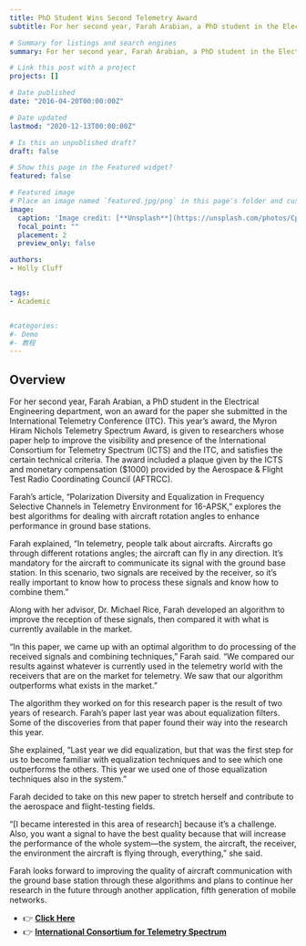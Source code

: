 ```yaml
---
title: PhD Student Wins Second Telemetry Award 
subtitle: For her second year, Farah Arabian, a PhD student in the Electrical Engineering department, won an award for the paper she submitted in the International Telemetry Conference (ITC).

# Summary for listings and search engines
summary: For her second year, Farah Arabian, a PhD student in the Electrical Engineering department, won an award for the paper she submitted in the International Telemetry Conference (ITC).

# Link this post with a project
projects: []

# Date published
date: "2016-04-20T00:00:00Z"

# Date updated
lastmod: "2020-12-13T00:00:00Z"

# Is this an unpublished draft?
draft: false

# Show this page in the Featured widget?
featured: false

# Featured image
# Place an image named `featured.jpg/png` in this page's folder and customize its options here.
image:
  caption: 'Image credit: [**Unsplash**](https://unsplash.com/photos/CpkOjOcXdUY)'
  focal_point: ""
  placement: 2
  preview_only: false

authors:
- Holly Cluff


tags:
- Academic


#categories:
#- Demo
#- 教程
---
```


## Overview
For her second year, Farah Arabian, a PhD student in the Electrical Engineering department, won an award for the paper she submitted in the International Telemetry Conference (ITC). This year’s award, the Myron Hiram Nichols Telemetry Spectrum Award, is given to researchers whose paper help to improve the visibility and presence of the International Consortium for Telemetry Spectrum (ICTS) and the ITC, and satisfies the certain technical criteria. The award included a plaque given by the ICTS and monetary compensation ($1000) provided by the Aerospace & Flight Test Radio Coordinating Council (AFTRCC).

Farah’s article, “Polarization Diversity and Equalization in Frequency Selective Channels in Telemetry Environment for 16-APSK,” explores the best algorithms for dealing with aircraft rotation angles to enhance performance in ground base stations.

Farah explained, “In telemetry, people talk about aircrafts. Aircrafts go through different rotations angles; the aircraft can fly in any direction. It’s mandatory for the aircraft to communicate its signal with the ground base station. In this scenario, two signals are received by the receiver, so it’s really important to know how to process these signals and know how to combine them.”

Along with her advisor, Dr. Michael Rice, Farah developed an algorithm to improve the reception of these signals, then compared it with what is currently available in the market.

“In this paper, we came up with an optimal algorithm to do processing of the received signals and combining techniques,” Farah said. “We compared our results against whatever is currently used in the telemetry world with the receivers that are on the market for telemetry. We saw that our algorithm outperforms what exists in the market.”

The algorithm they worked on for this research paper is the result of two years of research. Farah’s paper last year was about equalization filters. Some of the discoveries from that paper found their way into the research this year.

She explained, “Last year we did equalization, but that was the first step for us to become familiar with equalization techniques and to see which one outperforms the others. This year we used one of those equalization techniques also in the system.”

Farah decided to take on this new paper to stretch herself and contribute to the aerospace and flight-testing fields.

“[I became interested in this area of research] because it’s a challenge. Also, you want a signal to have the best quality because that will increase the performance of the whole system—the system, the aircraft, the receiver, the environment the aircraft is flying through, everything,” she said.

Farah looks forward to improving the quality of aircraft communication with the ground base station through these algorithms and plans to continue her research in the future through another application, fifth generation of mobile networks. 
- 👉 [**Click Here**](https://ece.byu.edu/content/phd-student-wins-second-telemetry-award)
- 👉 [**International Consortium for Telemetry Spectrum**](http://www.telemetryspectrum.org/doku.php?id=awards)
